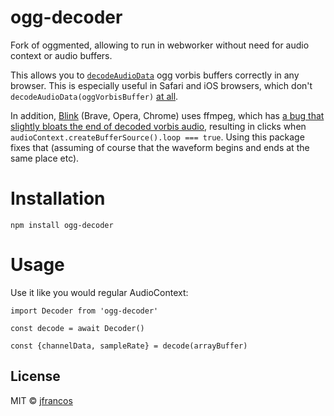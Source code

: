 # ogg-decoder

Fork of oggmented, allowing to run in webworker without need for audio context or audio buffers.

This allows you to [`decodeAudioData`](https://developer.mozilla.org/en-US/docs/Web/API/BaseAudioContext/decodeAudioData) ogg vorbis buffers correctly in any browser.  This is especially useful in Safari and iOS browsers, which don't `decodeAudioData(oggVorbisBuffer)` [at all](https://caniuse.com/#search=vorbis).

In addition, [Blink](https://en.wikipedia.org/wiki/Blink_(browser_engine)) (Brave, Opera, Chrome) uses ffmpeg, which has [a bug that slightly bloats the end of decoded vorbis audio](https://trac.ffmpeg.org/ticket/6367), resulting in clicks when `audioContext.createBufferSource().loop === true`.  Using this package fixes that (assuming of course that the waveform begins and ends at the same place etc).


# Installation

`npm install ogg-decoder`

# Usage

Use it like you would regular AudioContext:
```
import Decoder from 'ogg-decoder'

const decode = await Decoder()

const {channelData, sampleRate} = decode(arrayBuffer)
```

## License

MIT © [jfrancos](https://github.com/jfrancos)
